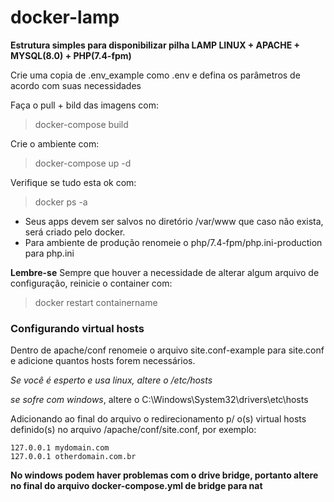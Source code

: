 # docker-lamp
**Estrutura simples para disponibilizar pilha LAMP LINUX + APACHE + MYSQL(8.0) + PHP(7.4-fpm)**

Crie uma copia de .env_example como .env e defina os parâmetros de acordo com suas necessidades

Faça o pull + bild das imagens com:

> docker-compose build

Crie o ambiente com:

> docker-compose up -d

Verifique se tudo esta ok com:

> docker ps -a

- Seus apps devem ser salvos no diretório /var/www que caso não exista, será criado pelo docker.
- Para ambiente de produção renomeie o php/7.4-fpm/php.ini-production para php.ini

**Lembre-se**
Sempre que houver a necessidade de alterar algum arquivo de configuração, reinicie o container com:

> docker restart containername

### Configurando virtual hosts
Dentro de apache/conf renomeie o arquivo site.conf-example para site.conf e adicione quantos hosts forem necessários.

*Se você é esperto e usa linux, altere o /etc/hosts*

*se sofre com windows*, altere o C:\Windows\System32\drivers\etc\hosts

Adicionando ao final do arquivo o redirecionamento p/ o(s) virtual hosts definido(s) no arquivo /apache/conf/site.conf, por exemplo:
```
127.0.0.1 mydomain.com
127.0.0.1 otherdomain.com.br
```
**No windows podem haver problemas com o drive bridge, portanto altere no final
do arquivo docker-compose.yml de bridge para nat**
